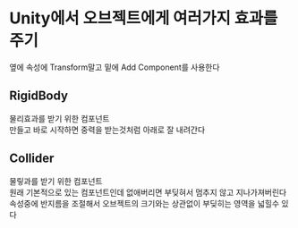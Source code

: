 # Unity에서 오브젝트에게 여러가지 효과를 주기

옆에 속성에 Transform말고 밑에 Add Component를 사용한다
## RigidBody
물리효과를 받기 위한 컴포넌트  
만들고 바로 시작하면 중력을 받는것처럼 아래로 잘 내려간다

## Collider
물맇과를 받기 위한 컴포넌트  
원래 기본적으로 있는 컴포넌트인데 없애버리면 부딪혀서 멈추지 않고 지나가져버린다  
속성중에 반지름을 조절해서 오브젝트의 크기와는 상관없이 부딪히는 영역을 넓힐수 있다
